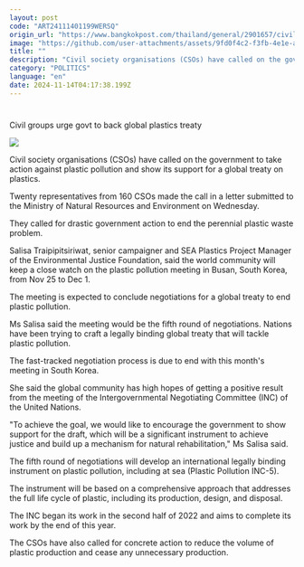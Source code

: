 ```yaml
---
layout: post
code: "ART24111401199WERSQ"
origin_url: "https://www.bangkokpost.com/thailand/general/2901657/civil-groups-urge-govt-to-back-global-plastics-treaty"
image: "https://github.com/user-attachments/assets/9fd0f4c2-f3fb-4e1e-a1e7-922aafe618ed"
title: ""
description: "Civil society organisations (CSOs) have called on the government to take action against plastic pollution and show its support for a global treaty on plastics."
category: "POLITICS"
language: "en"
date: 2024-11-14T04:17:38.199Z
---
```


# 

Civil groups urge govt to back global plastics treaty

![](https://github.com/user-attachments/assets/ff1a9b72-05ed-4fb5-a282-445465989ada)

Civil society organisations (CSOs) have called on the government to take action against plastic pollution and show its support for a global treaty on plastics.

Twenty representatives from 160 CSOs made the call in a letter submitted to the Ministry of Natural Resources and Environment on Wednesday.

They called for drastic government action to end the perennial plastic waste problem.

Salisa Traipipitsiriwat, senior campaigner and SEA Plastics Project Manager of the Environmental Justice Foundation, said the world community will keep a close watch on the plastic pollution meeting in Busan, South Korea, from Nov 25 to Dec 1.

The meeting is expected to conclude negotiations for a global treaty to end plastic pollution.

Ms Salisa said the meeting would be the fifth round of negotiations. Nations have been trying to craft a legally binding global treaty that will tackle plastic pollution.

The fast-tracked negotiation process is due to end with this month's meeting in South Korea.

She said the global community has high hopes of getting a positive result from the meeting of the Intergovernmental Negotiating Committee (INC) of the United Nations.

"To achieve the goal, we would like to encourage the government to show support for the draft, which will be a significant instrument to achieve justice and build up a mechanism for natural rehabilitation," Ms Salisa said.

The fifth round of negotiations will develop an international legally binding instrument on plastic pollution, including at sea (Plastic Pollution INC-5).

The instrument will be based on a comprehensive approach that addresses the full life cycle of plastic, including its production, design, and disposal.

The INC began its work in the second half of 2022 and aims to complete its work by the end of this year.

The CSOs have also called for concrete action to reduce the volume of plastic production and cease any unnecessary production.
